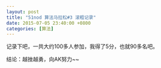 ```yaml
---
layout: post
title: "51nod 算法马拉松#3 滚粗记录"
date: 2015-07-05 23:40:00 +0800
categories: [算法]
---
```


记录下吧，一共大约100多人参加，我得了5分，也就90多名吧。

结论：越挫越勇，向AK努力~~

